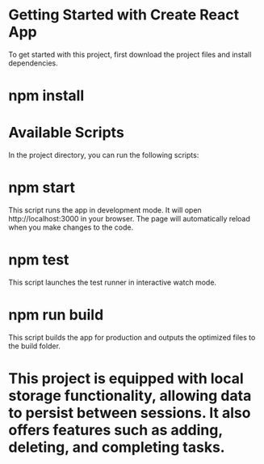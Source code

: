 # Getting Started with Create React App
To get started with this project, first download the project files and install dependencies.
# npm install

# Available Scripts
In the project directory, you can run the following scripts:

# npm start
This script runs the app in development mode. It will open http://localhost:3000 in your browser. The page will automatically reload when you make changes to the code.

# npm test
This script launches the test runner in interactive watch mode.

# npm run build
This script builds the app for production and outputs the optimized files to the build folder.

# This project is equipped with local storage functionality, allowing data to persist between sessions. It also offers features such as adding, deleting, and completing tasks.